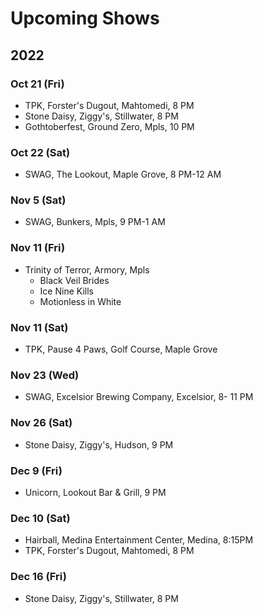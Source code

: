 # Upcoming Shows

## 2022

### Oct 21 (Fri)
- TPK, Forster's Dugout, Mahtomedi, 8 PM
- Stone Daisy, Ziggy's, Stillwater, 8 PM
- Gothtoberfest, Ground Zero, Mpls, 10 PM

### Oct 22 (Sat)
- SWAG, The Lookout, Maple Grove, 8 PM-12 AM

### Nov 5 (Sat)
- SWAG, Bunkers, Mpls, 9 PM-1 AM

### Nov 11 (Fri)
- Trinity of Terror, Armory, Mpls
  - Black Veil Brides
  - Ice Nine Kills
  - Motionless in White

### Nov 11 (Sat)
- TPK, Pause 4 Paws, Golf Course, Maple Grove

### Nov 23 (Wed)
- SWAG, Excelsior Brewing Company, Excelsior, 8- 11 PM

### Nov 26 (Sat)
- Stone Daisy, Ziggy's, Hudson, 9 PM

### Dec 9 (Fri)
- Unicorn, Lookout Bar & Grill, 9 PM

### Dec 10 (Sat)
- Hairball, Medina Entertainment Center, Medina, 8:15PM
- TPK, Forster's Dugout, Mahtomedi, 8 PM

### Dec 16 (Fri)
- Stone Daisy, Ziggy's, Stillwater, 8 PM


